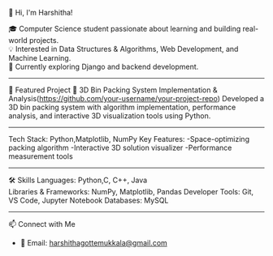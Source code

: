 👋 Hi, I'm Harshitha!

🎓 Computer Science student passionate about learning and building real-world projects.  
💡 Interested in Data Structures & Algorithms, Web Development, and Machine Learning.  
🚀 Currently exploring Django and backend development.

---
📂 Featured Project
🔹 3D Bin Packing System Implementation & Analysis(https://github.com/your-username/your-project-repo)
Developed a 3D bin packing system with algorithm implementation, performance analysis, and interactive 3D visualization tools using     Python.

---
Tech Stack: Python,Matplotlib, NumPy 
Key Features:
-Space-optimizing packing algorithm
-Interactive 3D solution visualizer
-Performance measurement tools

---

🛠️ Skills
Languages: Python,C, C++, Java  
Libraries & Frameworks: NumPy, Matplotlib, Pandas
Developer Tools: Git, VS Code, Jupyter Notebook
Databases: MySQL  

---

📫 Connect with Me
- 📧 Email: harshithagottemukkala@gmail.com
